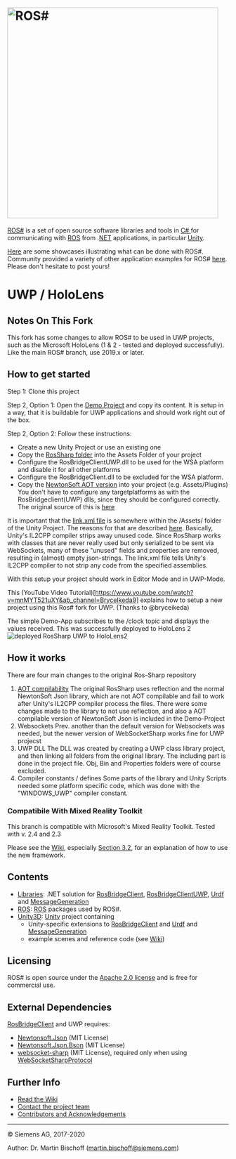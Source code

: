 # [<img src="https://github.com/siemens/ros-sharp/wiki/img/Home_RosSharpLogo.png" width="480" alt ="ROS#"/>](https://github.com/siemens/ros-sharp) #


[ROS#](https://github.com/siemens/ros-sharp) is a set of open source software libraries and tools in [C\# ](https://docs.microsoft.com/de-de/dotnet/csharp/csharp) for communicating with [ROS](http://www.ros.org/) from .[NET](https://www.microsoft.com/net) applications, in particular [Unity](https://unity3d.com/).

[Here](https://github.com/siemens/ros-sharp/wiki/Info_Showcases) are some showcases illustrating what can be done with ROS#.
Community provided a variety of other application examples for ROS# [here](https://github.com/siemens/ros-sharp/issues/20). Please don't hesitate to post yours!

# UWP / HoloLens
## Notes On This Fork ##

This fork has some changes to allow ROS# to be used in UWP projects, such as the Microsoft HoloLens (1 & 2 - tested and deployed successfully). Like the main ROS# branch, use 2019.x or later.

## How to get started ##

Step 1: Clone this project

Step 2, Option 1: Open the [Demo Project](https://github.com/EricVoll/ros-sharp/tree/master/ProjectSetup/RosSharpUnity) and copy its content. It is setup in a way, that it is buildable for UWP applications and should work right out of the box.

Step 2, Option 2: Follow these instructions:
 - Create a new Unity Project or use an existing one
 - Copy the [RosSharp folder](https://github.com/EricVoll/ros-sharp/tree/master/Unity3D/Assets) into the Assets Folder of your project
 - Configure the RosBridgeClientUWP.dll to be used for the WSA platform and disable it for all other platforms
 - Configure the RosBridgeClient.dll to be excluded for the WSA platform.
 - Copy the [NewtonSoft AOT version](https://github.com/EricVoll/ros-sharp/tree/master/ProjectSetup/RosSharpUnity/Assets/Plugins) into your project (e.g. Assets/Plugins) You don't have to configure any targetplatforms as with the RosBridgeclient(UWP) dlls, since they should be configured correctly. The original source of this is [here](https://github.com/jilleJr/Newtonsoft.Json-for-Unity)

It is important that the [link.xml file](https://github.com/EricVoll/ros-sharp/blob/master/Unity3D/Assets/RosSharp/link.xml) is somewhere within the /Assets/ folder of the Unity Project. The reasons for that are described [here](https://github.com/jilleJr/Newtonsoft.Json-for-Unity/wiki/Fix-AOT-using-link.xml). Basically, Unity's IL2CPP compiler strips away unused code. Since RosSharp works with classes that are never really used but only serialized to be sent via WebSockets, many of these "unused" fields and properties are removed, resulting in (almost) empty json-strings. The link.xml file tells Unity's IL2CPP compiler to not strip any code from the specified assemblies.

With this setup your project should work in Editor Mode and in UWP-Mode.

This (YouTube Video Tutorial)[https://www.youtube.com/watch?v=mnMYT521uXY&ab_channel=BryceIkeda9] explains how to setup a new project using this Ros# fork for UWP. (Thanks to @bryceikeda)

The simple Demo-App subscribes to the /clock topic and displays the values received. This was successfully deployed to HoloLens 2
![deployed RosSharp UWP to HoloLens2](https://www.github.com/EricVoll/ros-sharp/wiki/HoloLens.jpg)

## How it works ##
There are four main changes to the original Ros-Sharp repository
1. [AOT compilability](https://en.wikipedia.org/wiki/Ahead-of-time_compilation)
The original RosSharp uses reflection and the normal NewtonSoft Json library, which are not AOT compilable and fail to work after Unity's IL2CPP compiler process the files. There were some changes made to the library to not use reflection, and also a AOT compilable version of NewtonSoft Json is included in the Demo-Project
2. Websockets
Prev. another than the default version for Websockets was needed, but the newer version of WebSocketSharp works fine for UWP projecst
3. UWP DLL
The DLL was created by creating a UWP class library project, and then linking all folders from the original library. The including part is done in the project file. Obj, Bin and Properties folders were of course excluded.
4. Compiler constants / defines
Some parts of the library and Unity Scripts needed some platform specific code, which was done with the "WINDOWS_UWP" compiler constant.

### Compatibile With Mixed Reality Toolkit ###
This branch is compatible with Microsoft's Mixed Reality Toolkit. Tested with v. 2.4 and 2.3

Please see the [Wiki](https://github.com/siemens/ros-sharp/wiki/), especially [Section 3.2](https://github.com/siemens/ros-sharp/wiki/User_App_NoROS_ExportURDFOnWindows), for an explanation of how to use the new framework.

## Contents ##

* [Libraries](https://github.com/siemens/ros-sharp/tree/master/Libraries): .NET solution for
[RosBridgeClient](https://github.com/siemens/ros-sharp/tree/master/Libraries/RosBridgeClient),
[RosBridgeClientUWP](https://github.com/siemens/ros-sharp/tree/master/Libraries/RosBridgeClientUWP),
[Urdf](https://github.com/siemens/ros-sharp/tree/master/Libraries/Urdf) and
[MessageGeneration](https://github.com/siemens/ros-sharp/tree/master/Libraries/MessageGeneration)
* [ROS](https://github.com/siemens/ros-sharp/tree/master/ROS):  [ROS](http://wiki.ros.org/) packages used by ROS#.
* [Unity3D](https://github.com/siemens/ros-sharp/tree/master/Unity3D): [Unity](https://unity3d.com/) project containing
  * Unity-specific extensions to
   [RosBridgeClient](https://github.com/siemens/ros-sharp/tree/master/Libraries/RosBridgeClient) and
   [Urdf](https://github.com/siemens/ros-sharp/tree/master/Libraries/UrdfImporter) and
   [MessageGeneration](https://github.com/siemens/ros-sharp/tree/master/Libraries/MessageGeneration)
  * example scenes and reference code (see [Wiki](https://github.com/siemens/ros-sharp/wiki))
## Licensing ##

ROS# is open source under the [Apache 2.0 license](http://www.apache.org/licenses/LICENSE-2.0) and is free for commercial use.

## External Dependencies ##

[RosBridgeClient](https://github.com/siemens/ros-sharp/tree/master/Libraries/RosBridgeClient) and UWP requires:
* [Newtonsoft.Json](https://github.com/JamesNK/Newtonsoft.Json) (MIT License)
* [Newtonsoft.Json.Bson](https://github.com/JamesNK/Newtonsoft.Json.Bson) (MIT License)
* [websocket-sharp](https://github.com/sta/websocket-sharp) (MIT License), required only when using [WebSocketSharpProtocol](https://github.com/siemens/ros-sharp/tree/master/Libraries/RosBridgeClient/Protocols/WebSocketSharpProtocol.cs)


## Further Info ##

* [Read the Wiki](https://github.com/siemens/ros-sharp/wiki)
* [Contact the project team](mailto:ros-sharp.ct@siemens.com)
* [Contributors and Acknowledgements](https://github.com/siemens/ros-sharp/wiki/Info_Acknowledgements)

---

© Siemens AG, 2017-2020

Author: Dr. Martin Bischoff (martin.bischoff@siemens.com)
